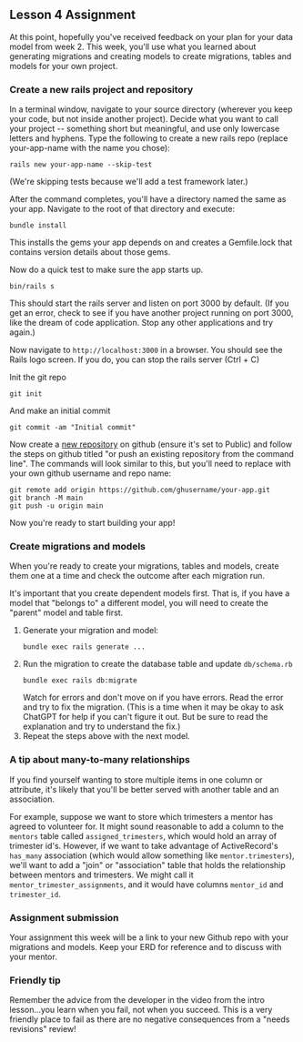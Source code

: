 ## Lesson 4 Assignment
At this point, hopefully you've received feedback on your plan for your data model from week 2. This week, you'll use what you learned about generating migrations and creating models to create migrations, tables and models for your own project.

### Create a new rails project and repository
In a terminal window, navigate to your source directory (wherever you keep your code, but not inside another project). Decide what you want to call your project -- something short but meaningful, and use only lowercase letters and hyphens. Type the following to create a new rails repo (replace your-app-name with the name you chose):

```
rails new your-app-name --skip-test
```

(We're skipping tests because we'll add a test framework later.)

After the command completes, you'll have a directory named the same as your app. Navigate to the root of that directory and execute:

```
bundle install
```

This installs the gems your app depends on and creates a Gemfile.lock that contains version details about those gems.

Now do a quick test to make sure the app starts up.

```
bin/rails s
```

This should start the rails server and listen on port 3000 by default. (If you get an error, check to see if you have another project running on port 3000, like the dream of code application. Stop any other applications and try again.)

Now navigate to `http://localhost:3000` in a browser. You should see the Rails logo screen. If you do, you can stop the rails server (Ctrl + C)

Init the git repo 

```
git init
```

And make an initial commit

```
git commit -am "Initial commit"
```

Now create a [new repository](https://github.com/new) on github (ensure it's set to Public) and follow the steps on github titled "or push an existing repository from the command line". The commands will look similar to this, but you'll need to replace with your own github username and repo name:

```
git remote add origin https://github.com/ghusername/your-app.git
git branch -M main
git push -u origin main
```

Now you're ready to start building your app!

### Create migrations and models
When you're ready to create your migrations, tables and models, create them one at a time and check the outcome after each migration run.

It's important that you create dependent models first. That is, if you have a model that "belongs to" a different model, you will need to create the "parent" model and table first.
1. Generate your migration and model:
   ```
   bundle exec rails generate ...
   ```
2. Run the migration to create the database table and update `db/schema.rb`
   ```
   bundle exec rails db:migrate
   ```
   Watch for errors and don't move on if you have errors. Read the error and try to fix the migration. (This is a time when it may be okay to ask ChatGPT for help if you can't figure it out. But be sure to read the explanation and try to understand the fix.)
3. Repeat the steps above with the next model.


### A tip about many-to-many relationships
If you find yourself wanting to store multiple items in one column or attribute, it's likely that you'll be better served with another table and an association. 

For example, suppose we want to store which trimesters a mentor has agreed to volunteer for. It might sound reasonable to add a column to the `mentors` table called `assigned_trimesters`, which would hold an array of trimester id's. However, if we want to take advantage of ActiveRecord's `has_many` association (which would allow something like `mentor.trimesters`), we'll want to add a "join" or "association" table that holds the relationship between mentors and trimesters. We might call it `mentor_trimester_assignments`, and it would have columns `mentor_id` and `trimester_id`.

### Assignment submission
Your assignment this week will be a link to your new Github repo with your migrations and models. Keep your ERD for reference and to discuss with your mentor.

### Friendly tip
Remember the advice from the developer in the video from the intro lesson...you learn when you fail, not when you succeed. This is a very friendly place to fail as there are no negative consequences from a "needs revisions" review!

